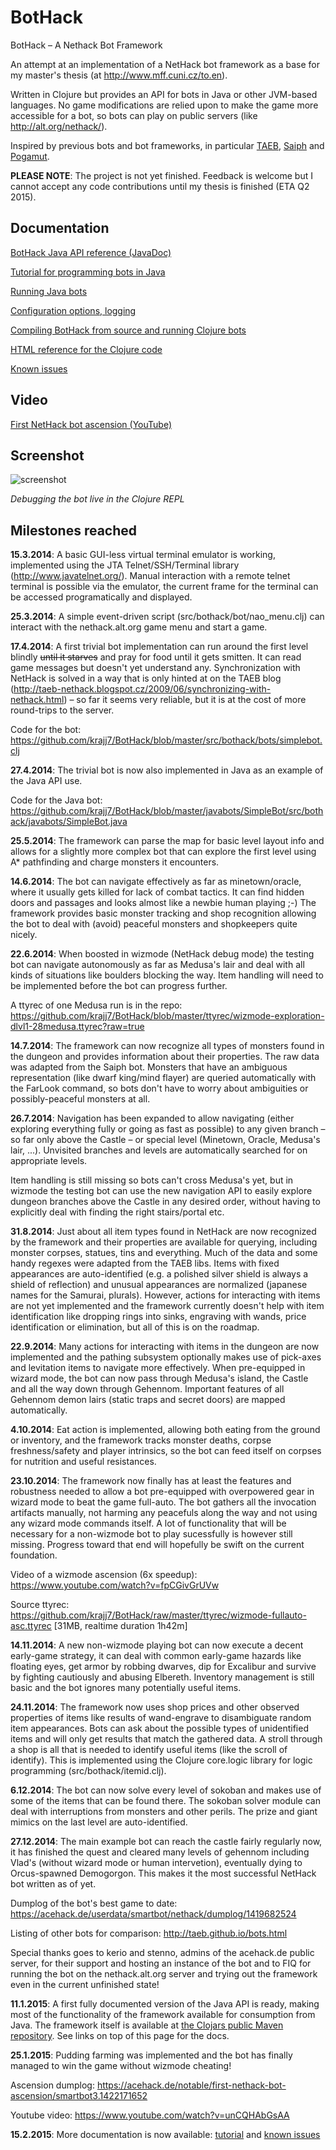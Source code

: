 BotHack
=======

BotHack – A Nethack Bot Framework

An attempt at an implementation of a NetHack bot framework as a base for my master's thesis (at http://www.mff.cuni.cz/to.en).

Written in Clojure but provides an API for bots in Java or other JVM-based languages.  No game modifications are relied upon to make the game more accessible for a bot, so bots can play on public servers (like http://alt.org/nethack/).

Inspired by previous bots and bot frameworks, in particular [TAEB](http://taeb.github.io), [Saiph](https://github.com/canidae/saiph) and [Pogamut](http://pogamut.cuni.cz).

**PLEASE NOTE**:  The project is not yet finished.  Feedback is welcome but I cannot accept any code contributions until my thesis is finished (ETA Q2 2015).

## Documentation

[BotHack Java API reference (JavaDoc)](http://krajj7.github.io/BotHack/javadoc/)

[Tutorial for programming bots in Java](https://github.com/krajj7/BotHack/blob/master/doc/tutorial.md)

[Running Java bots](https://github.com/krajj7/BotHack/blob/master/doc/running.md)

[Configuration options, logging](https://github.com/krajj7/BotHack/blob/master/doc/config.md)

[Compiling BotHack from source and running Clojure bots](https://github.com/krajj7/BotHack/blob/master/doc/compiling.md)

[HTML reference for the Clojure code](http://krajj7.github.io/BotHack/cljdoc/)

[Known issues](https://github.com/krajj7/BotHack/blob/master/doc/issues.md)

## Video

[First NetHack bot ascension (YouTube)](https://www.youtube.com/watch?v=unCQHAbGsAA)

## Screenshot

![screenshot](http://krajj7.github.com/BotHack/bothack-repl.png)

*Debugging the bot live in the Clojure REPL*

## Milestones reached

**15.3.2014**: A basic GUI-less virtual terminal emulator is working, implemented using the JTA Telnet/SSH/Terminal library (http://www.javatelnet.org/).
Manual interaction with a remote telnet terminal is possible via the emulator, the current frame for the terminal can be accessed programatically and displayed.

**25.3.2014**: A simple event-driven script (src/bothack/bot/nao\_menu.clj) can interact with the nethack.alt.org game menu and start a game.

**17.4.2014**: A first trivial bot implementation can run around the first level blindly ~~until it starves~~ and pray for food until it gets smitten.  It can read game messages but doesn't yet understand any.  Synchronization with NetHack is solved in a way that is only hinted at on the TAEB blog (http://taeb-nethack.blogspot.cz/2009/06/synchronizing-with-nethack.html) – so far it seems very reliable, but it is at the cost of more round-trips to the server.

Code for the bot: https://github.com/krajj7/BotHack/blob/master/src/bothack/bots/simplebot.clj

**27.4.2014**: The trivial bot is now also implemented in Java as an example of the Java API use.

Code for the Java bot: https://github.com/krajj7/BotHack/blob/master/javabots/SimpleBot/src/bothack/javabots/SimpleBot.java

**25.5.2014**: The framework can parse the map for basic level layout info and allows for a slightly more complex bot that can explore the first level using A\* pathfinding and charge monsters it encounters.

**14.6.2014**: The bot can navigate effectively as far as minetown/oracle, where it usually gets killed for lack of combat tactics.  It can find hidden doors and passages and looks almost like a newbie human playing ;-)  The framework provides basic monster tracking and shop recognition allowing the bot to deal with (avoid) peaceful monsters and shopkeepers quite nicely.

**22.6.2014**: When boosted in wizmode (NetHack debug mode) the testing bot can navigate autonomously as far as Medusa's lair and deal with all kinds of situations like boulders blocking the way.  Item handling will need to be implemented before the bot can progress further.

A ttyrec of one Medusa run is in the repo:
https://github.com/krajj7/BotHack/blob/master/ttyrec/wizmode-exploration-dlvl1-28medusa.ttyrec?raw=true

**14.7.2014**: The framework can now recognize all types of monsters found in the dungeon and provides information about their properties.  The raw data was adapted from the Saiph bot.  Monsters that have an ambiguous representation (like dwarf king/mind flayer) are queried automatically with the FarLook command, so bots don't have to worry about ambiguities or possibly-peaceful monsters at all.

**26.7.2014**: Navigation has been expanded to allow navigating (either exploring everything fully or going as fast as possible) to any given branch – so far only above the Castle – or special level (Minetown, Oracle, Medusa's lair, ...).  Unvisited branches and levels are automatically searched for on appropriate levels.

Item handling is still missing so bots can't cross Medusa's yet, but in wizmode the testing bot can use the new navigation API to easily explore dungeon branches above the Castle in any desired order, without having to explicitly deal with finding the right stairs/portal etc.

**31.8.2014**: Just about all item types found in NetHack are now recognized by the framework and their properties are available for querying, including monster corpses, statues, tins and everything.  Much of the data and some handy regexes were adapted from the TAEB libs.  Items with fixed appearances are auto-identified (e.g. a polished silver shield is always a shield of reflection) and unusual appearances are normalized (japanese names for the Samurai, plurals).  However, actions for interacting with items are not yet implemented and the framework currently doesn't help with item identification like dropping rings into sinks, engraving with wands, price identification or elimination, but all of this is on the roadmap.

**22.9.2014**: Many actions for interacting with items in the dungeon are now implemented and the pathing subsystem optionally makes use of pick-axes and levitation items to navigate more effectively.  When pre-equipped in wizard mode, the bot can now pass through Medusa's island, the Castle and all the way down through Gehennom.  Important features of all Gehennom demon lairs (static traps and secret doors) are mapped automatically.

**4.10.2014**: Eat action is implemented, allowing both eating from the ground or inventory, and the framework tracks monster deaths, corpse freshness/safety and player intrinsics, so the bot can feed itself on corpses for nutrition and useful resistances.

**23.10.2014**: The framework now finally has at least the features and robustness needed to allow a bot pre-equipped with overpowered gear in wizard mode to beat the game full-auto.  The bot gathers all the invocation artifacts manually, not harming any peacefuls along the way and not using any wizard mode commands itself.  A lot of functionality that will be necessary for a non-wizmode bot to play sucessfully is however still missing.  Progress toward that end will hopefully be swift on the current foundation.

Video of a wizmode ascension (6x speedup):  https://www.youtube.com/watch?v=fpCGivGrUVw

Source ttyrec: https://github.com/krajj7/BotHack/raw/master/ttyrec/wizmode-fullauto-asc.ttyrec [31MB, realtime duration 1h42m]

**14.11.2014**: A new non-wizmode playing bot can now execute a decent early-game strategy, it can deal with common early-game hazards like floating eyes, get armor by robbing dwarves, dip for Excalibur and survive by fighting cautiously and abusing Elbereth.  Inventory management is still basic and the bot ignores many potentially useful items.

**24.11.2014**: The framework now uses shop prices and other observed properties of items like results of wand-engrave to disambiguate random item appearances.  Bots can ask about the possible types of unidentified items and will only get results that match the gathered data.  A stroll through a shop is all that is needed to identify useful items (like the scroll of identify).  This is implemented using the Clojure core.logic library for logic programming (src/bothack/itemid.clj).

**6.12.2014**: The bot can now solve every level of sokoban and makes use of some of the items that can be found there.  The sokoban solver module can deal with interruptions from monsters and other perils.  The prize and giant mimics on the last level are auto-identified.

**27.12.2014**: The main example bot can reach the castle fairly regularly now, it has finished the quest and cleared many levels of gehennom including Vlad's (without wizard mode or human intervetion), eventually dying to Orcus-spawned Demogorgon.  This makes it the most successful NetHack bot written as of yet.

Dumplog of the bot's best game to date: https://acehack.de/userdata/smartbot/nethack/dumplog/1419682524

Listing of other bots for comparison: http://taeb.github.io/bots.html

Special thanks goes to kerio and stenno, admins of the acehack.de public server, for their support and hosting an instance of the bot and to FIQ for running the bot on the nethack.alt.org server and trying out the framework even in the current unfinished state!

**11.1.2015**: A first fully documented version of the Java API is ready, making most of the functionality of the framework available for consumption from Java.  The framework itself is available at [the Clojars public Maven repository](https://clojars.org/bothack).  See links on top of this page for the docs.

**25.1.2015**: Pudding farming was implemented and the bot has finally managed to win the game without wizmode cheating!

Ascension dumplog: https://acehack.de/notable/first-nethack-bot-ascension/smartbot3.1422171652

Youtube video: https://www.youtube.com/watch?v=unCQHAbGsAA

**15.2.2015**: More documentation is now available: [tutorial](https://github.com/krajj7/BotHack/blob/master/doc/tutorial.md) and [known issues](https://github.com/krajj7/BotHack/blob/master/doc/issues.md)
